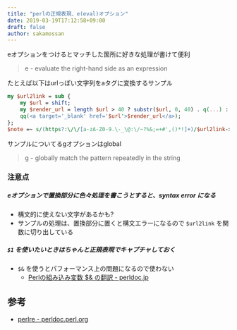 ```yaml
---
title: "perlの正規表現、e(eval)オプション"
date: 2019-03-19T17:12:58+09:00
draft: false
author: sakamossan
---
```


eオプションをつけるとマッチした箇所に好きな処理が書けて便利

> e  - evaluate the right-hand side as an expression

たとえば以下はurlっぽい文字列をaタグに変換するサンプル

```perl
my $url2link = sub {
    my $url = shift;
    my $render_url = length $url > 40 ? substr($url, 0, 40) . q(...) : $url;
    qq(<a target='_blank' href='$url'>$render_url</a>);
};
$note =~ s/(https?:\/\/[a-zA-Z0-9.\-_\@:\/~?%&;=+#',()*!]+)/$url2link->("$1")/eg;
```

サンプルについてるgオプションはglobal

> g  - globally match the pattern repeatedly in the string

### 注意点

##### eオプションで置換部分に色々処理を書こうとすると、syntax error になる

- 構文的に使えない文字があるかも?
- サンプルの処理は、置換部分に置くと構文エラーになるので `$url2link` を関数に切り出している

##### `$1` を使いたいときはちゃんと正規表現でキャプチャしておく

- `$&` を使うとパフォーマンス上の問題になるので使わない
    - [Perlの組み込み変数 $& の翻訳 - perldoc.jp](http://perldoc.jp/variable/%24%26)


## 参考

- [perlre - perldoc.perl.org](https://perldoc.perl.org/perlre.html)
